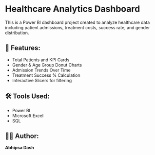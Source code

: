 # Healthcare Analytics Dashboard

This is a Power BI dashboard project created to analyze healthcare data including patient admissions, treatment costs, success rate, and gender distribution.

## 🚀 Features:
- Total Patients and KPI Cards
- Gender & Age Group Donut Charts
- Admission Trends Over Time
- Treatment Success % Calculation
- Interactive Slicers for filtering

## 🛠 Tools Used:
- Power BI
- Microsoft Excel
- SQL
  
## 👩‍💻 Author:
**Abhipsa Dash**
